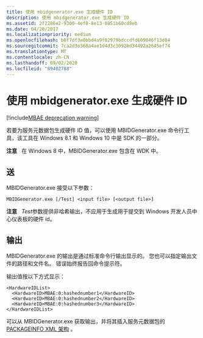 ```yaml
---
title: 使用 mbidgenerator.exe 生成硬件 ID
description: 使用 mbidgenerator.exe 生成硬件 ID
ms.assetid: 2f2286e2-9300-4ef8-8e13-0851b60cd8eb
ms.date: 04/20/2017
ms.localizationpriority: medium
ms.openlocfilehash: b8f7df3a0bbd4a9f02979bdccdfd609846f13d84
ms.sourcegitcommit: 7ca2d3e360a4ae1d4d3c3092bd34492a2645ef74
ms.translationtype: MT
ms.contentlocale: zh-CN
ms.lasthandoff: 09/02/2020
ms.locfileid: "89402788"
---
```

# <a name="using-mbidgeneratorexe-to-generate-hardware-ids"></a>使用 mbidgenerator.exe 生成硬件 ID

[!include[MBAE deprecation warning](../includes/mbae-deprecation-warning.md)]

若要为服务元数据包生成硬件 ID 值，可以使用 MBIDGenerator.exe 命令行工具，该工具在 Windows 8.1 和 Windows 10 中是 SDK 的一部分。

**注意**   在 Windows 8 中，MBIDGenerator.exe 包含在 WDK 中。

 

## <a name="span-idinputspanspan-idinputspanspan-idinputspaninput"></a><span id="Input"></span><span id="input"></span><span id="INPUT"></span>送


MBIDGenerator.exe 接受以下参数：

``` syntax
MBIDGenerator.exe [/Test] <input file> [<output file>]
```

**注意**   *Test*参数提供非哈希输出，不应用于生成用于提交到 Windows 开发人员中心仪表板的硬件 id。

 

## <a name="span-idoutputspanspan-idoutputspanspan-idoutputspanoutput"></a><span id="Output"></span><span id="output"></span><span id="OUTPUT"></span>输出


MBIDGenerator.exe 的输出是通过标准命令行输出显示的。 您也可以指定输出文件的路径和文件名。 错误始终报告回命令提示符。

输出值按以下方式显示：

``` syntax
<HardwareIDList>
  <HardwareID>MBAE:0:hashednumber1</HardwareID>
  <HardwareID>MBAE:0:hashednumber2</HardwareID>
  <HardwareID>MBAE:0:hashednumber3</HardwareID>
</HardwareIDList>
```

可以从 MBIDGenerator.exe 获取输出，并将其插入服务元数据包的 [PACKAGEINFO XML 架构](packageinfo-xml-schema.md) 。

 

 





